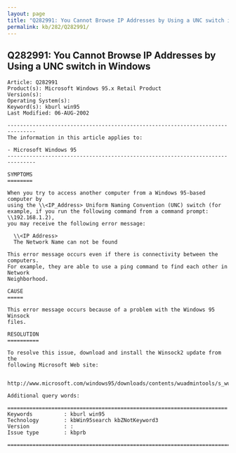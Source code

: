 ```yaml
---
layout: page
title: "Q282991: You Cannot Browse IP Addresses by Using a UNC switch in Windows"
permalink: kb/282/Q282991/
---
```


## Q282991: You Cannot Browse IP Addresses by Using a UNC switch in Windows

	Article: Q282991
	Product(s): Microsoft Windows 95.x Retail Product
	Version(s): 
	Operating System(s): 
	Keyword(s): kburl win95
	Last Modified: 06-AUG-2002
	
	-------------------------------------------------------------------------------
	The information in this article applies to:
	
	- Microsoft Windows 95 
	-------------------------------------------------------------------------------
	
	SYMPTOMS
	========
	
	When you try to access another computer from a Windows 95-based computer by
	using the \\<IP_Address> Uniform Naming Convention (UNC) switch (for
	example, if you run the following command from a command prompt: \\192.168.1.2),
	you may receive the following error message:
	
	  \\<IP Address>
	  The Network Name can not be found
	
	This error message occurs even if there is connectivity between the computers.
	For example, they are able to use a ping command to find each other in Network
	Neighborhood.
	
	CAUSE
	=====
	
	This error message occurs because of a problem with the Windows 95 Winsock
	files.
	
	RESOLUTION
	==========
	
	To resolve this issue, download and install the Winsock2 update from the
	following Microsoft Web site:
	
	  http://www.microsoft.com/windows95/downloads/contents/wuadmintools/s_wunetworkingtools/w95sockets2/default.asp
	
	Additional query words:
	
	======================================================================
	Keywords          : kburl win95 
	Technology        : kbWin95search kbZNotKeyword3
	Version           : :
	Issue type        : kbprb
	
	=============================================================================
	
